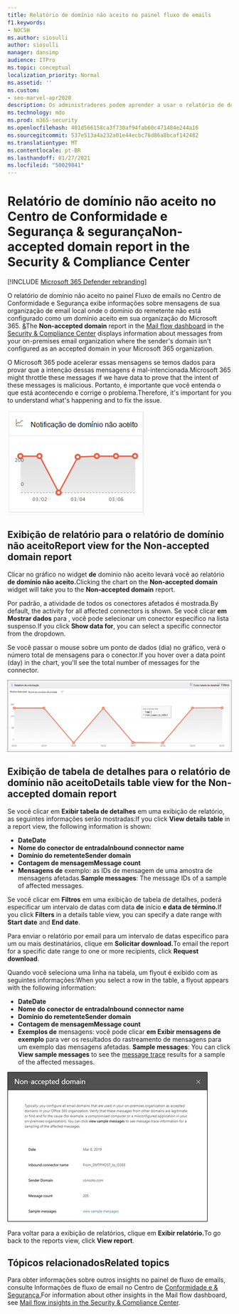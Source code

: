 ```yaml
---
title: Relatório de domínio não aceito no painel fluxo de emails
f1.keywords:
- NOCSH
ms.author: siosulli
author: siosulli
manager: dansimp
audience: ITPro
ms.topic: conceptual
localization_priority: Normal
ms.assetid: ''
ms.custom:
- seo-marvel-apr2020
description: Os administradores podem aprender a usar o relatório de domínio não aceito no painel Fluxo de emails no Centro de Conformidade e Segurança para monitorar mensagens de sua organização local onde o domínio do remetente não está configurado no Microsoft 365. &
ms.technology: mdo
ms.prod: m365-security
ms.openlocfilehash: 401d566158ca3f730af94fab60c471484e244a16
ms.sourcegitcommit: 537e513a4a232a01e44ecbc76d86a8bcaf142482
ms.translationtype: MT
ms.contentlocale: pt-BR
ms.lasthandoff: 01/27/2021
ms.locfileid: "50029841"
---
```

# <a name="non-accepted-domain-report-in-the-security--compliance-center"></a><span data-ttu-id="dc266-103">Relatório de domínio não aceito no Centro de Conformidade e Segurança & segurança</span><span class="sxs-lookup"><span data-stu-id="dc266-103">Non-accepted domain report in the Security & Compliance Center</span></span>

[!INCLUDE [Microsoft 365 Defender rebranding](../includes/microsoft-defender-for-office.md)]


<span data-ttu-id="dc266-104">O  relatório de domínio não [](mail-flow-insights-v2.md) aceito no painel Fluxo de emails no Centro de Conformidade e Segurança exibe informações sobre mensagens de sua organização de email local onde o domínio do remetente não está configurado como um domínio aceito em sua organização do Microsoft 365. [&](https://protection.office.com)</span><span class="sxs-lookup"><span data-stu-id="dc266-104">The **Non-accepted domain** report in the [Mail flow dashboard](mail-flow-insights-v2.md) in the [Security & Compliance Center](https://protection.office.com) displays information about messages from your on-premises email organization where the sender's domain isn't configured as an accepted domain in your Microsoft 365 organization.</span></span>

<span data-ttu-id="dc266-105">O Microsoft 365 pode acelerar essas mensagens se temos dados para provar que a intenção dessas mensagens é mal-intencionada.</span><span class="sxs-lookup"><span data-stu-id="dc266-105">Microsoft 365 might throttle these messages if we have data to prove that the intent of these messages is malicious.</span></span> <span data-ttu-id="dc266-106">Portanto, é importante que você entenda o que está acontecendo e corrige o problema.</span><span class="sxs-lookup"><span data-stu-id="dc266-106">Therefore, it's important for you to understand what's happening and to fix the issue.</span></span>

![Widget de domínio não aceito no painel Fluxo de emails no Centro de Conformidade e Segurança & Segurança](../../media/mfi-non-accepted-domain-report-widget.png)

## <a name="report-view-for-the-non-accepted-domain-report"></a><span data-ttu-id="dc266-108">Exibição de relatório para o relatório de domínio não aceito</span><span class="sxs-lookup"><span data-stu-id="dc266-108">Report view for the Non-accepted domain report</span></span>

<span data-ttu-id="dc266-109">Clicar no gráfico no widget **de** domínio não aceito levará você ao relatório **de domínio não aceito.**</span><span class="sxs-lookup"><span data-stu-id="dc266-109">Clicking the chart on the **Non-accepted domain** widget will take you to the **Non-accepted domain** report.</span></span>

<span data-ttu-id="dc266-110">Por padrão, a atividade de todos os conectores afetados é mostrada.</span><span class="sxs-lookup"><span data-stu-id="dc266-110">By default, the activity for all affected connectors is shown.</span></span> <span data-ttu-id="dc266-111">Se você clicar **em Mostrar dados** para , você pode selecionar um conector específico na lista suspenso.</span><span class="sxs-lookup"><span data-stu-id="dc266-111">If you click **Show data for**, you can select a specific connector from the dropdown.</span></span>

<span data-ttu-id="dc266-112">Se você passar o mouse sobre um ponto de dados (dia) no gráfico, verá o número total de mensagens para o conector.</span><span class="sxs-lookup"><span data-stu-id="dc266-112">If you hover over a data point (day) in the chart, you'll see the total number of messages for the connector.</span></span>

![Exibição de relatório no relatório de domínio não aceito](../../media/mfi-non-accepted-domain-report-overview-view.png)

## <a name="details-table-view-for-the-non-accepted-domain-report"></a><span data-ttu-id="dc266-114">Exibição de tabela de detalhes para o relatório de domínio não aceito</span><span class="sxs-lookup"><span data-stu-id="dc266-114">Details table view for the Non-accepted domain report</span></span>

<span data-ttu-id="dc266-115">Se você clicar em **Exibir tabela de detalhes** em uma exibição de relatório, as seguintes informações serão mostradas:</span><span class="sxs-lookup"><span data-stu-id="dc266-115">If you click **View details table** in a report view, the following information is shown:</span></span>

- <span data-ttu-id="dc266-116">**Date**</span><span class="sxs-lookup"><span data-stu-id="dc266-116">**Date**</span></span>
- <span data-ttu-id="dc266-117">**Nome do conector de entrada**</span><span class="sxs-lookup"><span data-stu-id="dc266-117">**Inbound connector name**</span></span>
- <span data-ttu-id="dc266-118">**Domínio do remetente**</span><span class="sxs-lookup"><span data-stu-id="dc266-118">**Sender domain**</span></span>
- <span data-ttu-id="dc266-119">**Contagem de mensagem**</span><span class="sxs-lookup"><span data-stu-id="dc266-119">**Message count**</span></span>
- <span data-ttu-id="dc266-120">**Mensagens de** exemplo: as IDs de mensagem de uma amostra de mensagens afetadas.</span><span class="sxs-lookup"><span data-stu-id="dc266-120">**Sample messages**: The message IDs of a sample of affected messages.</span></span>

<span data-ttu-id="dc266-121">Se você clicar em **Filtros** em uma exibição de tabela de detalhes, poderá especificar um intervalo de datas com data **de** início **e data de término.**</span><span class="sxs-lookup"><span data-stu-id="dc266-121">If you click **Filters** in a details table view, you can specify a date range with **Start date** and **End date**.</span></span>

<span data-ttu-id="dc266-122">Para enviar o relatório por email para um intervalo de datas específico para um ou mais destinatários, clique em **Solicitar download.**</span><span class="sxs-lookup"><span data-stu-id="dc266-122">To email the report for a specific date range to one or more recipients, click **Request download**.</span></span>

<span data-ttu-id="dc266-123">Quando você seleciona uma linha na tabela, um flyout é exibido com as seguintes informações:</span><span class="sxs-lookup"><span data-stu-id="dc266-123">When you select a row in the table, a flyout appears with the following information:</span></span>

- <span data-ttu-id="dc266-124">**Date**</span><span class="sxs-lookup"><span data-stu-id="dc266-124">**Date**</span></span>
- <span data-ttu-id="dc266-125">**Nome do conector de entrada**</span><span class="sxs-lookup"><span data-stu-id="dc266-125">**Inbound connector name**</span></span>
- <span data-ttu-id="dc266-126">**Domínio do remetente**</span><span class="sxs-lookup"><span data-stu-id="dc266-126">**Sender domain**</span></span>
- <span data-ttu-id="dc266-127">**Contagem de mensagem**</span><span class="sxs-lookup"><span data-stu-id="dc266-127">**Message count**</span></span>
- <span data-ttu-id="dc266-128">**Exemplos de** mensagens: você pode clicar **em Exibir mensagens de exemplo** para ver os resultados do rastreamento de mensagens para um exemplo das mensagens afetadas. [](message-trace-scc.md)</span><span class="sxs-lookup"><span data-stu-id="dc266-128">**Sample messages**: You can click **View sample messages** to see the [message trace](message-trace-scc.md) results for a sample of the affected messages.</span></span>

![Submenu de detalhes após selecionar uma linha no exibição de tabela Detalhes no relatório de domínio não aceito](../../media/mfi-non-accepted-domain-report-details-flyout.png)

<span data-ttu-id="dc266-130">Para voltar para a exibição de relatórios, clique em **Exibir relatório.**</span><span class="sxs-lookup"><span data-stu-id="dc266-130">To go back to the reports view, click **View report**.</span></span>

## <a name="related-topics"></a><span data-ttu-id="dc266-131">Tópicos relacionados</span><span class="sxs-lookup"><span data-stu-id="dc266-131">Related topics</span></span>

<span data-ttu-id="dc266-132">Para obter informações sobre outros insights no painel de fluxo de emails, consulte Informações de fluxo de email no Centro de [Conformidade e & Segurança.](mail-flow-insights-v2.md)</span><span class="sxs-lookup"><span data-stu-id="dc266-132">For information about other insights in the Mail flow dashboard, see [Mail flow insights in the Security & Compliance Center](mail-flow-insights-v2.md).</span></span>

